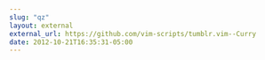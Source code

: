 ```yaml
---
slug: "qz"
layout: external
external_url: https://github.com/vim-scripts/tumblr.vim--Curry
date: 2012-10-21T16:35:31-05:00
---
```

